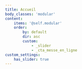 ```yaml
---
title: Accueil
body_classes: 'modular'
content:
    items: '@self.modular'
    order:
        by: default
        dir: asc
        custom:
            - _slider
            - _cta_messe_en_ligne
custom_settings:
    has_slider: true
---
```

